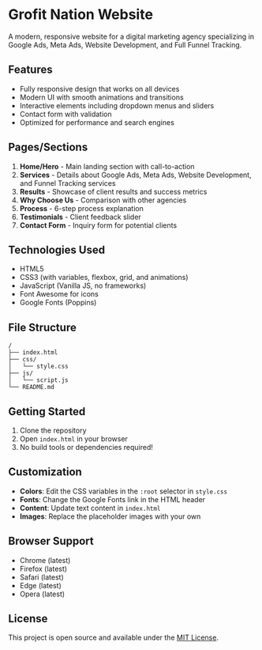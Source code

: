 # Grofit Nation Website

A modern, responsive website for a digital marketing agency specializing in Google Ads, Meta Ads, Website Development, and Full Funnel Tracking.

## Features

- Fully responsive design that works on all devices
- Modern UI with smooth animations and transitions
- Interactive elements including dropdown menus and sliders
- Contact form with validation
- Optimized for performance and search engines

## Pages/Sections

1. **Home/Hero** - Main landing section with call-to-action
2. **Services** - Details about Google Ads, Meta Ads, Website Development, and Funnel Tracking services
3. **Results** - Showcase of client results and success metrics
4. **Why Choose Us** - Comparison with other agencies
5. **Process** - 6-step process explanation
6. **Testimonials** - Client feedback slider
7. **Contact Form** - Inquiry form for potential clients

## Technologies Used

- HTML5
- CSS3 (with variables, flexbox, grid, and animations)
- JavaScript (Vanilla JS, no frameworks)
- Font Awesome for icons
- Google Fonts (Poppins)

## File Structure

```
/
├── index.html
├── css/
│   └── style.css
├── js/
│   └── script.js
└── README.md
```

## Getting Started

1. Clone the repository
2. Open `index.html` in your browser
3. No build tools or dependencies required!

## Customization

- **Colors**: Edit the CSS variables in the `:root` selector in `style.css`
- **Fonts**: Change the Google Fonts link in the HTML header
- **Content**: Update text content in `index.html`
- **Images**: Replace the placeholder images with your own

## Browser Support

- Chrome (latest)
- Firefox (latest)
- Safari (latest)
- Edge (latest)
- Opera (latest)

## License

This project is open source and available under the [MIT License](LICENSE). 